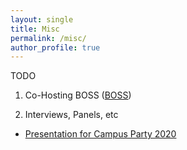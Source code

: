 ```yaml
---
layout: single
title: Misc
permalink: /misc/
author_profile: true
---
```

TODO

1. Co-Hosting BOSS ([BOSS](https://www.youtube.com/c/BigOpenSourceSibling))

  
2. Interviews, Panels, etc
 - [Presentation for Campus Party 2020](https://youtu.be/MlGYHl3Iyyg)

 